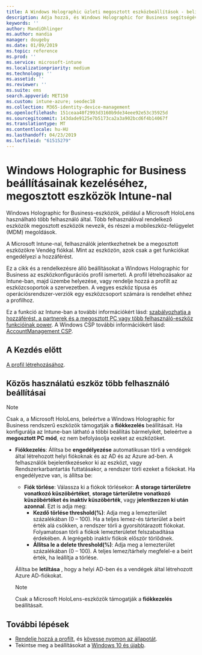 ```yaml
---
title: A Windows Holographic üzleti megosztott eszközbeállítások - beli Microsoft Intune - |} A Microsoft Docs
description: Adja hozzá, és Windows Holographic for Business segítségével konfigurálhatja az eszközöket, amelyek megosztott, vagy a Microsoft Intune-ban több felhasználó használja. A fiók beállításait, és mit tesznek az eszközökön, beleértve a Microsoft HoloLens listájának megtekintéséhez.
keywords: ''
author: MandiOhlinger
ms.author: mandia
manager: dougeby
ms.date: 01/09/2019
ms.topic: reference
ms.prod: ''
ms.service: microsoft-intune
ms.localizationpriority: medium
ms.technology: ''
ms.assetid: ''
ms.reviewer: ''
ms.suite: ems
search.appverid: MET150
ms.custom: intune-azure; seodec18
ms.collection: M365-identity-device-management
ms.openlocfilehash: 151ceaa40f2993d3160b9de34eee92e53c35925d
ms.sourcegitcommit: 143dade9125e7b5173ca2a3a902bcd6f4b14067f
ms.translationtype: MT
ms.contentlocale: hu-HU
ms.lasthandoff: 04/23/2019
ms.locfileid: "61515279"
---
```

# <a name="windows-holographic-for-business-settings-to-manage-shared-devices-using-intune"></a>Windows Holographic for Business beállításainak kezeléséhez, megosztott eszközök Intune-nal

Windows Holographic for Business-eszközök, például a Microsoft HoloLens használható több felhasználó által. Több felhasználóval rendelkező eszközök megosztott eszközök nevezik, és részei a mobileszköz-felügyelet (MDM) megoldások.

A Microsoft Intune-nal, felhasználók jelentkezhetnek be a megosztott eszközökre Vendég fiókkal. Mint az eszközön, azok csak a get funkciókat engedélyezi a hozzáférést.

Ez a cikk és a rendelkezésre álló beállításokat a Windows Holographic for Business az eszközkonfigurációs profil ismerteti. A profil létrehozásakor az Intune-ban, majd üzembe helyezése, vagy rendelje hozzá a profilt az eszközcsoportok a szervezetben. A vegyes eszköz típusa és operációsrendszer-verziók egy eszközcsoport számára is rendelhet ehhez a profilhoz.

Ez a funkció az Intune-ban a további információkért lásd: [szabályozhatja a hozzáférést, a partnerek és a megosztott PC vagy több felhasználó-eszköz funkcióinak power](shared-user-device-settings.md). A Windows CSP további információkért lásd: [AccountManagement CSP](https://docs.microsoft.com/windows/client-management/mdm/accountmanagement-csp).

## <a name="before-your-begin"></a>A Kezdés előtt

[A profil létrehozásához](shared-user-device-settings.md).

## <a name="shared-multi-user-device-settings"></a>Közös használatú eszköz több felhasználó beállításai

> [!NOTE]
> Csak a, a Microsoft HoloLens, beleértve a Windows Holographic for Business rendszerű eszközök támogatják a **fiókkezelés** beállításait. Ha konfigurálja az Intune-ban látható a többi beállítás bármelyikét, beleértve a **megosztott PC mód**, ez nem befolyásolja ezeket az eszközöket.

- **Fiókkezelés**: Állítsa be **engedélyezése** automatikusan törli a vendégek által létrehozott helyi fiókoknak és az AD és az Azure ad-ben. A felhasználók bejelentkezésekor ki az eszközt, vagy Rendszerkarbantartás futtatásakor, a rendszer törli ezeket a fiókokat. Ha engedélyezve van, is állítsa be:
  - **Fiók törlése**: Válassza ki a fiókok törlésekor: **A storage tárterületre vonatkozó küszöbértéket**, **storage tárterületre vonatkozó küszöbértéket és inaktív küszöbérték**, vagy **jelentkezzen ki után azonnal**. Ezt is adja meg:
    - **Kezdő törlése threshold(%)**: Adja meg a lemezterület százalékában (0 – 100). Ha a teljes lemez-és tárterület a beírt érték alá csökken, a rendszer törli a gyorsítótárazott fiókokat. Folyamatosan törli a fiókok lemezterületet felszabadítása érdekében. A legrégebb inaktív fiókok először törlődnek.
    - **Állítsa le a delete threshold(%)**: Adja meg a lemezterület százalékában (0 – 100). A teljes lemez/tárhely megfelel-e a beírt érték, ha leállítja a törlése.

  Állítsa be **letiltása** , hogy a helyi AD-ben és a vendégek által létrehozott Azure AD-fiókokat.

  > [!NOTE]
  > Csak a Microsoft HoloLens-eszközök támogatják a **fiókkezelés** beállításait.

## <a name="next-steps"></a>További lépések

- [Rendelje hozzá a profilt](device-profile-assign.md), és [kövesse nyomon az állapotát](device-profile-monitor.md).
- Tekintse meg a beállításokat a [Windows 10 és újabb](shared-user-device-settings-windows.md).
